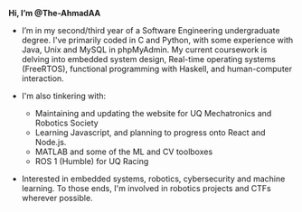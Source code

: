 **Hi, I’m @The-AhmadAA** 
- I’m in my second/third year of a Software Engineering undergraduate degree. I've primarily coded in C and Python, with some experience with Java, Unix and MySQL in phpMyAdmin.
My current coursework is delving into embedded system design, Real-time operating systems (FreeRTOS), functional programming with Haskell, and human-computer interaction.

- I'm also tinkering with:
  -  Maintaining and updating the website for UQ Mechatronics and Robotics Society
  -  Learning Javascript, and planning to progress onto React and Node.js. 
  -  MATLAB and some of the ML and CV toolboxes
  -  ROS 1 (Humble) for UQ Racing
 
- Interested in embedded systems, robotics, cybersecurity and machine learning. To those ends, I'm involved in robotics projects and CTFs wherever possible.

